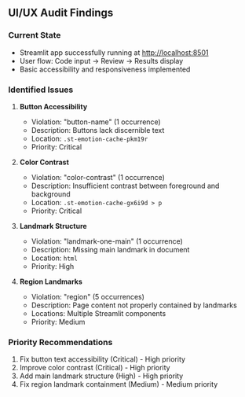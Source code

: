 ## UI/UX Audit Findings

### Current State

- Streamlit app successfully running at <http://localhost:8501>
- User flow: Code input → Review → Results display
- Basic accessibility and responsiveness implemented

### Identified Issues

1. **Button Accessibility**

   - Violation: "button-name" (1 occurrence)
   - Description: Buttons lack discernible text
   - Location: `.st-emotion-cache-pkm19r`
   - Priority: Critical

2. **Color Contrast**

   - Violation: "color-contrast" (1 occurrence)
   - Description: Insufficient contrast between foreground and background
   - Location: `.st-emotion-cache-gx6i9d > p`
   - Priority: Critical

3. **Landmark Structure**

   - Violation: "landmark-one-main" (1 occurrence)
   - Description: Missing main landmark in document
   - Location: `html`
   - Priority: High

4. **Region Landmarks**
   - Violation: "region" (5 occurrences)
   - Description: Page content not properly contained by landmarks
   - Locations: Multiple Streamlit components
   - Priority: Medium

### Priority Recommendations

1. Fix button text accessibility (Critical) - High priority
2. Improve color contrast (Critical) - High priority
3. Add main landmark structure (High) - High priority
4. Fix region landmark containment (Medium) - Medium priority
